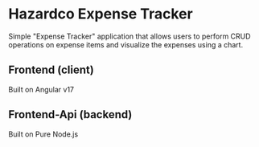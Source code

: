 # Hazardco Expense Tracker

Simple "Expense Tracker" application that allows users to perform CRUD
operations on expense items and visualize the expenses using a chart.

## Frontend (client)

Built on Angular v17

## Frontend-Api (backend)

Built on Pure Node.js
